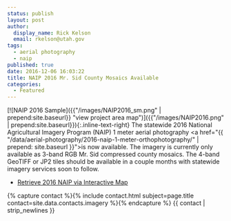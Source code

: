 ```yaml
---
status: publish
layout: post
author:
  display_name: Rick Kelson
  email: rkelson@utah.gov
tags:
  - aerial photography
  - naip
published: true
date: 2016-12-06 16:03:22
title: NAIP 2016 Mr. Sid County Mosaics Available
categories:
  - Featured
---
```

[![NAIP 2016 Sample]({{"/images/NAIP2016_sm.png" | prepend:site.baseurl}} "view project area map")]({{"/images/NAIP2016.png" | prepend:site.baseurl}}){:.inline-text-right}
The statewide 2016 National Agricultural Imagery Program (NAIP) 1 meter aerial photography
<a href="{{ "/data/aerial-photography/2016-naip-1-meter-orthophotography/" | prepend: site.baseurl }}">is
now available</a>. The imagery is currently only available as 3-band RGB Mr. Sid compressed county mosaics. The 4-band GeoTIFF or JP2 tiles should be available in a couple months with statewide imagery services soon to follow.

<ul class="dotless">
  <li><i class="fas fa-download"></i> <a href="http://raster.utah.gov/?cat=NAIP%202016%20(1m)">Retrieve 2016 NAIP via Interactive Map</a></li>
</ul>

{% capture contact %}{% include contact.html subject=page.title contact=site.data.contacts.imagery %}{% endcapture %}
{{ contact | strip_newlines }}

